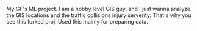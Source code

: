My GF's ML project. I am a hobby level GIS guy, and I just wanna analyze the GIS locations and the traffic collisions injury serverity. That's why you see this forked proj. Used this mainly for preparing data.
